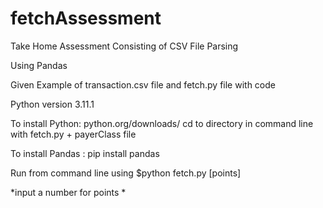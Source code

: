# fetchAssessment
Take Home Assessment Consisting of CSV File Parsing

Using Pandas

Given Example of transaction.csv file and fetch.py file with code


Python version 3.11.1

To install Python: python.org/downloads/
cd to directory in command line with fetch.py + payerClass file

To install Pandas : pip install pandas

Run from command line using $python fetch.py [points]

*input a number for points *
